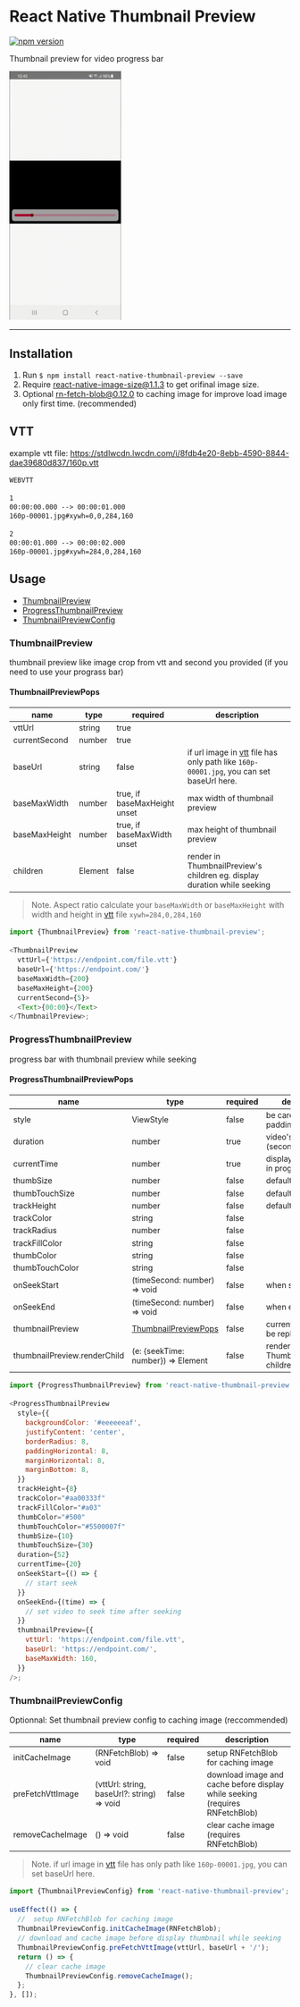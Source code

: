 # React Native Thumbnail Preview

[![npm version](https://badge.fury.io/js/react-native-thumbnail-preview.svg)](https://badge.fury.io/js/react-native-thumbnail-preview)

Thumbnail preview for video progress bar

<img src="./preview.gif" width="200px">

---

## Installation

1. Run `$ npm install react-native-thumbnail-preview --save`
2. Require [react-native-image-size@1.1.3](https://github.com/eXist-FraGGer/react-native-image-size/tree/v.1.1.3) to get orifinal image size.
3. Optional [rn-fetch-blob@0.12.0](https://github.com/joltup/rn-fetch-blob/tree/v0.12.0) to caching image for improve load image only first time. (recommended)

## VTT

example vtt file: https://stdlwcdn.lwcdn.com/i/8fdb4e20-8ebb-4590-8844-dae39680d837/160p.vtt

```
WEBVTT

1
00:00:00.000 --> 00:00:01.000
160p-00001.jpg#xywh=0,0,284,160

2
00:00:01.000 --> 00:00:02.000
160p-00001.jpg#xywh=284,0,284,160
```

## Usage

- [ThumbnailPreview](#ThumbnailPreview)
- [ProgressThumbnailPreview](#ProgressThumbnailPreview)
- [ThumbnailPreviewConfig](#ThumbnailPreviewConfig)

### ThumbnailPreview

thumbnail preview like image crop from vtt and second you provided (if you need to use your prograss bar)

#### ThumbnailPreviewPops

| name          | type    | required                     | description                                                                                     |
| ------------- | ------- | ---------------------------- | ----------------------------------------------------------------------------------------------- |
| vttUrl        | string  | true                         |                                                                                                 |
| currentSecond | number  | true                         |                                                                                                 |
| baseUrl       | string  | false                        | if url image in [vtt](#VTT) file has only path like `160p-00001.jpg`, you can set baseUrl here. |
| baseMaxWidth  | number  | true, if baseMaxHeight unset | max width of thumbnail preview                                                                  |
| baseMaxHeight | number  | true, if baseMaxWidth unset  | max height of thumbnail preview                                                                 |
| children      | Element | false                        | render in ThumbnailPreview's children eg. display duration while seeking                        |

> Note. Aspect ratio calculate your `baseMaxWidth` or `baseMaxHeight` with width and height in [vtt](#VTT) file `xywh=284,0,284,160`

```javascript
import {ThumbnailPreview} from 'react-native-thumbnail-preview';

<ThumbnailPreview
  vttUrl={'https://endpoint.com/file.vtt'}
  baseUrl={'https://endpoint.com/'}
  baseMaxWidth={200}
  baseMaxHeight={200}
  currentSecond={5}>
  <Text>{00:00}</Text>
</ThumbnailPreview>;
```

### ProgressThumbnailPreview

progress bar with thumbnail preview while seeking

#### ProgressThumbnailPreviewPops

| name                         | type                                          | required | description                           |
| ---------------------------- | --------------------------------------------- | -------- | ------------------------------------- |
| style                        | ViewStyle                                     | false    | be carefull about padding, margin     |
| duration                     | number                                        | true     | video's duration (second)             |
| currentTime                  | number                                        | true     | display currentTime in progress bar   |
| thumbSize                    | number                                        | false    | default: 20                           |
| thumbTouchSize               | number                                        | false    | default: 50                           |
| trackHeight                  | number                                        | false    | default: 10                           |
| trackColor                   | string                                        | false    |                                       |
| trackRadius                  | number                                        | false    |                                       |
| trackFillColor               | string                                        | false    |                                       |
| thumbColor                   | string                                        | false    |                                       |
| thumbTouchColor              | string                                        | false    |                                       |
| onSeekStart                  | (timeSecond: number) => void                  | false    | when start seek                       |
| onSeekEnd                    | (timeSecond: number) => void                  | false    | when end seek                         |
| thumbnailPreview             | [ThumbnailPreviewPops](#ThumbnailPreviewPops) | false    | currentSecond will be replace         |
| thumbnailPreview.renderChild | (e: {seekTime: number}) => Element            | false    | render in ThumbnailPreview's children |

```javascript
import {ProgressThumbnailPreview} from 'react-native-thumbnail-preview';

<ProgressThumbnailPreview
  style={{
    backgroundColor: '#eeeeeeaf',
    justifyContent: 'center',
    borderRadius: 8,
    paddingHorizontal: 8,
    marginHorizontal: 8,
    marginBottom: 8,
  }}
  trackHeight={8}
  trackColor="#aa00333f"
  trackFillColor="#a03"
  thumbColor="#500"
  thumbTouchColor="#5500007f"
  thumbSize={10}
  thumbTouchSize={30}
  duration={52}
  currentTime={20}
  onSeekStart={() => {
    // start seek
  }}
  onSeekEnd={(time) => {
    // set video to seek time after seeking
  }}
  thumbnailPreview={{
    vttUrl: 'https://endpoint.com/file.vtt',
    baseUrl: 'https://endpoint.com/',
    baseMaxWidth: 160,
  }}
/>;
```

### ThumbnailPreviewConfig

Optionnal: Set thumbnail preview config to caching image (reccommended)

| name             | type                                       | required | description                                                                  |
| ---------------- | ------------------------------------------ | -------- | ---------------------------------------------------------------------------- |
| initCacheImage   | (RNFetchBlob) => void                      | false    | setup RNFetchBlob for caching image                                          |
| preFetchVttImage | (vttUrl: string, baseUrl?: string) => void | false    | download image and cache before display while seeking (requires RNFetchBlob) |
| removeCacheImage | () => void                                 | false    | clear cache image (requires RNFetchBlob)                                     |

> Note. if url image in [vtt](#VTT) file has only path like `160p-00001.jpg`, you can set baseUrl here.

```javascript
import {ThumbnailPreviewConfig} from 'react-native-thumbnail-preview';

useEffect(() => {
  //  setup RNFetchBlob for caching image
  ThumbnailPreviewConfig.initCacheImage(RNFetchBlob);
  // download and cache image before display thumbnail while seeking
  ThumbnailPreviewConfig.preFetchVttImage(vttUrl, baseUrl + '/');
  return () => {
    // clear cache image
    ThumbnailPreviewConfig.removeCacheImage();
  };
}, []);
```
